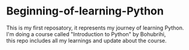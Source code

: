 # Beginning-of-learning-Python
This is my first reposatory, it represents my journey of learning Python.
<br>
I'm doing a course called "Introduction to Python" by Bohubrihi,
<br>
this repo includes all my learnings and update about the course.
